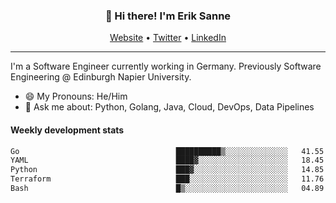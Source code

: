 <h3 align="center">👋 Hi there! I'm Erik Sanne</h3>
<p align="center">
  <a href="https://eriksanne.com">Website</a> •
  <a href="https://twitter.com/ErikKonradSanne">Twitter</a> •
  <a href="https://www.linkedin.com/in/eriksanne/">LinkedIn</a>
</p>

---
I'm a Software Engineer currently working in Germany. Previously Software Engineering @ Edinburgh Napier University.

- 😄 My Pronouns: He/Him
- 💬 Ask me about: Python, Golang, Java, Cloud, DevOps, Data Pipelines

<h4>Weekly development stats</h4>
<!--START_SECTION:waka-->

```txt
Go                                   ██████████▒░░░░░░░░░░░░░░   41.55 %
YAML                                 ████▓░░░░░░░░░░░░░░░░░░░░   18.45 %
Python                               ███▓░░░░░░░░░░░░░░░░░░░░░   14.85 %
Terraform                            ███░░░░░░░░░░░░░░░░░░░░░░   11.76 %
Bash                                 █▒░░░░░░░░░░░░░░░░░░░░░░░   04.89 %
```

<!--END_SECTION:waka-->

